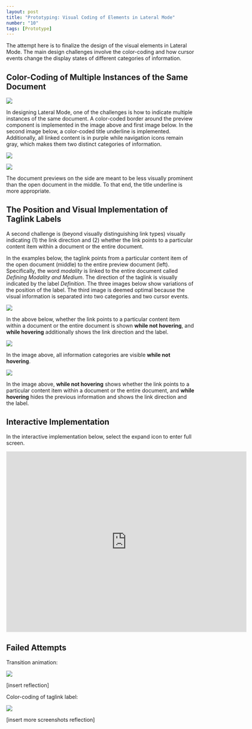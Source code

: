 ```yaml
---
layout: post
title: "Prototyping: Visual Coding of Elements in Lateral Mode"
number: "10"
tags: [Prototype]
---
```


The attempt here is to finalize the design of the visual elements in Lateral Mode. The main design challenges involve the color-coding and how cursor events change the display states of different categories of information.

## Color-Coding of Multiple Instances of the Same Document

![](assets/coded_gray.png)

In designing Lateral Mode, one of the challenges is how to indicate multiple instances of the same document. A color-coded border around the preview component is implemented in the image above and first image below. In the second image below, a color-coded title underline is implemented. Additionally, all linked content is in purple while navigation icons remain gray, which makes them two distinct categories of information.

![](assets/document_color_border.png)

![](assets/document_color_underline.png)

The document previews on the side are meant to be less visually prominent than the open document in the middle. To that end, the title underline is more appropriate.

## The Position and Visual Implementation of Taglink Labels

A second challenge is (beyond visually distinguishing link types) visually indicating (1) the link direction and (2) whether the link points to a particular content item within a document or the entire document.

In the examples below, the taglink points from a particular content item of the open document (middle) to the entire preview document (left). Specifically, the word *modality* is linked to the entire document called *Defining Modality and Medium*. The direction of the taglink is visually indicated by the label *Definition*. The three images below show variations of the position of the label. The third image is deemed optimal because the visual information is separated into two categories and two cursor events.

![](assets/label_position_01.gif)

In the above below, whether the link points to a particular content item within a document or the entire document is shown **while not hovering**, and **while hovering** additionally shows the link direction and the label.

![](assets/label_position_02.gif)

In the image above, all information categories are visible **while not hovering**.

![](assets/label_position_03.gif)

In the image above, **while not hovering** shows whether the link points to a particular content item within a document or the entire document, and **while hovering** hides the previous information and shows the link direction and the label.

## Interactive Implementation

In the interactive implementation below, select the expand icon to enter full screen.

<iframe style="border: 1px solid rgba(0, 0, 0, 0.1)" width="640" height="480" src="https://framer.com/embed/Round-04--dHgNWv9LinqxHeYEk1er/wPcAT4up3?highlights=0" allowfullscreen></iframe>

## Failed Attempts

Transition animation:

![](assets/test_04_transition_01.gif)

\[insert reflection]

Color-coding of taglink label:

![](assets/label_color_coding_black_outline.png)

\[insert more screenshots reflection]
